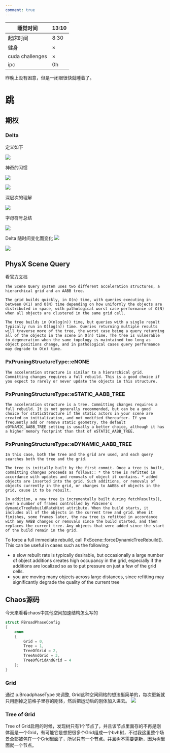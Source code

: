 ```yaml
---
comment: true
---
```

| 睡觉时间            | 13:10 |
| --------------- | ----- |
| 起床时间            | 8:30  |
| 健身              | ×     |
| cuda challenges | ×     |
| ipc             | 0h    |
昨晚上没有困意，但是一闭眼很快就睡着了。
# 跳

## 期权

### Delta

定义如下

![](../../图片/5.9deltaDefinition.png)

神奇的习惯

![](../../图片/5.9habit.png)

![](../../图片/5.9陈规.png)

深层次的理解

![](../../图片/5.9understand.png)

字母符号总结

![](../../图片/5.9sign.png)

Delta 随时间变化而变化
![](../../图片/5.91.png)

![](../../图片/5.92.png)

## PhysX Scene Query

看[官方文档](https://docs.nvidia.com/gameworks/content/gameworkslibrary/physx/guide/Manual/SceneQueries.html#introduction)
```
The Scene Query system uses two different acceleration structures, a hierarchical grid and an AABB tree.

The grid builds quickly, in O(n) time, with queries executing in between O(1) and O(N) time depending on how uniformly the objects are distributed in space, with pathological worst case performance of O(N) when all objects are clustered in the same grid cell.

The tree builds in O(nlog(n)) time, but queries with a single result typically run in O(log(n)) time. Queries returning multiple results will traverse more of the tree, the worst case being a query returning all of the objects in the scene in O(n) time. The tree is vulnerable to degeneration when the same topology is maintained too long as object positions change, and in pathological cases query performance may degrade to O(n) time.
```

### PxPruningStructureType::eNONE[](https://docs.nvidia.com/gameworks/content/gameworkslibrary/physx/guide/Manual/SceneQueries.html#pxpruningstructuretype-enone "Permalink to this headline")

```
The acceleration structure is similar to a hierarchical grid. Committing changes requires a full rebuild. This is a good choice if you expect to rarely or never update the objects in this structure.
```

### PxPruningStructureType::eSTATIC_AABB_TREE[](https://docs.nvidia.com/gameworks/content/gameworkslibrary/physx/guide/Manual/SceneQueries.html#pxpruningstructuretype-estatic-aabb-tree "Permalink to this headline")

```
The acceleration structure is a tree. Committing changes requires a full rebuild. It is not generally recommended, but can be a good choice for staticStructure if the static actors in your scene are created on initialization, and not modified thereafter. If you frequently add or remove static geometry, the default eDYNAMIC_AABB_TREE setting is usually a better choice, although it has a higher memory footprint than that of eSTATIC_AABB_TREE.
```
### PxPruningStructureType::eDYNAMIC_AABB_TREE[](https://docs.nvidia.com/gameworks/content/gameworkslibrary/physx/guide/Manual/SceneQueries.html#pxpruningstructuretype-edynamic-aabb-tree "Permalink to this headline")
```
In this case, both the tree and the grid are used, and each query searches both the tree and the grid.

The tree is initially built by the first commit. Once a tree is built, committing changes proceeds as follows:: * the tree is refitted in accordance with updates and removals of object it contains. * added objects are inserted into the grid. Such additions, or removals of objects currently in the grid, or changes to AABBs of objects in the grid, cause it to be rebuilt.

In addition, a new tree is incrementally built during fetchResults(), over a number of frames controlled by PxScene's dynamicTreeRebuildRateHint attribute. When the build starts, it includes all of the objects in the current tree and grid. When it finishes, some frames later, the new tree is refitted in accordance with any AABB changes or removals since the build started, and then replaces the current tree. Any objects that were added since the start of the build remain in the grid.
```
To force a full immediate rebuild, call PxScene::forceDynamicTreeRebuild(). This can be useful in cases such as the following:

- a slow rebuilt rate is typically desirable, but occasionally a large number of object additions creates high occupancy in the grid, especially if the additions are localized so as to put pressure on just a few of the grid cells.
- you are moving many objects across large distances, since refitting may significantly degrade the quality of the current tree

## Chaos源码

今天来看看chaos中其他空间加速结构怎么写的

```cpp
struct FBroadPhaseConfig
{
	enum 
	{
		Grid = 0,
		Tree = 1,
		TreeOfGrid = 2,
		TreeAndGrid = 3,
		TreeOfGridAndGrid = 4
	};
}
```
### Grid
通过 p.BroadphaseType 来调整, Grid这种空间网格的想法挺简单的，每次更新就只用删掉之前格子里存的刚体，然后把运动后的刚体加入进去。
![](../../图片/5.9grid.png)

### Tree of Grid
Tree of Grid启用的时候，发现树只有1个节点了，并且该节点里面存的不再是刚体而是一个Grid，有可能它是想把很多个Grid组成一个bvh树，不过我这里整个场景全部被包在一个Grid里面了，所以只有一个节点。并且树不需要更新，因为树里面就一个节点。

